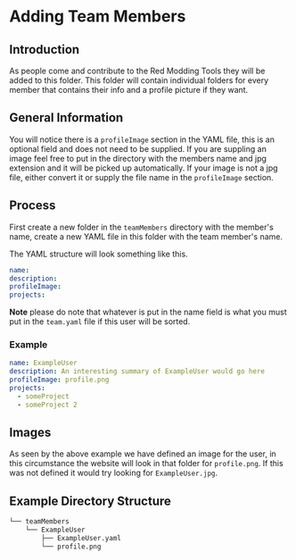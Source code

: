 # Adding Team Members

## Introduction
As people come and contribute to the Red Modding Tools they will be added to this folder. This folder will contain individual folders for every member that contains their info and a profile picture if they want.

## General Information
You will notice there is a `profileImage` section in the YAML file, this is an optional field and does not need to be supplied. If you are suppling an image feel free to put in the directory with the members name and jpg extension and it will be picked up automatically. If your image is not a jpg file, either convert it or supply the file name in the `profileImage` section.

## Process
First create a new folder in the `teamMembers` directory with the member's name, create a new YAML file in this folder with the team member's name.

The YAML structure will look something like this.

```yaml
name:
description:
profileImage:
projects:
```

**Note** please do note that whatever is put in the name field is what you must put in the `team.yaml` file if this user will be sorted.

### Example
```yaml
name: ExampleUser
description: An interesting summary of ExampleUser would go here
profileImage: profile.png
projects:
  - someProject
  - someProject 2
```

## Images
As seen by the above example we have defined an image for the user, in this circumstance the website will look in that folder for `profile.png`. If this was not defined it would try looking for `ExampleUser.jpg`.

## Example Directory Structure
```bash
└── teamMembers
    └── ExampleUser
        ├── ExampleUser.yaml
        └── profile.png
```
